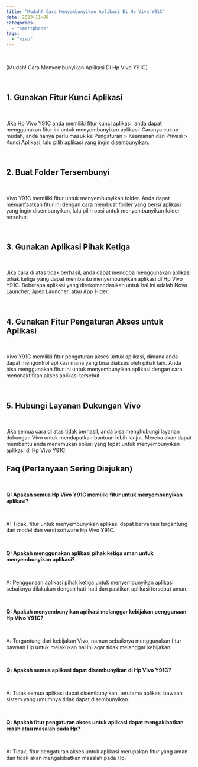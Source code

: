 ```yaml
---
title: "Mudah! Cara Menyembunyikan Aplikasi Di Hp Vivo Y91C"
date: 2023-11-08
categories: 
  - "smartphone"
tags: 
  - "vivo"
---
```


 

\[Mudah! Cara Menyembunyikan Aplikasi Di Hp Vivo Y91C\]

 

## 1\. Gunakan Fitur Kunci Aplikasi

 

Jika Hp Vivo Y91C anda memiliki fitur kunci aplikasi, anda dapat menggunakan fitur ini untuk menyembunyikan aplikasi. Caranya cukup mudah, anda hanya perlu masuk ke Pengaturan > Keamanan dan Privasi > Kunci Aplikasi, lalu pilih aplikasi yang ingin disembunyikan.

 

## 2\. Buat Folder Tersembunyi

 

Vivo Y91C memiliki fitur untuk menyembunyikan folder. Anda dapat memanfaatkan fitur ini dengan cara membuat folder yang berisi aplikasi yang ingin disembunyikan, lalu pilih opsi untuk menyembunyikan folder tersebut.

 

## 3\. Gunakan Aplikasi Pihak Ketiga

 

Jika cara di atas tidak berhasil, anda dapat mencoba menggunakan aplikasi pihak ketiga yang dapat membantu menyembunyikan aplikasi di Hp Vivo Y91C. Beberapa aplikasi yang direkomendasikan untuk hal ini adalah Nova Launcher, Apex Launcher, atau App Hider.

 

## 4\. Gunakan Fitur Pengaturan Akses untuk Aplikasi

 

Vivo Y91C memiliki fitur pengaturan akses untuk aplikasi, dimana anda dapat mengontrol aplikasi mana yang bisa diakses oleh pihak lain. Anda bisa menggunakan fitur ini untuk menyembunyikan aplikasi dengan cara menonaktifkan akses aplikasi tersebut.

 

## 5\. Hubungi Layanan Dukungan Vivo

 

Jika semua cara di atas tidak berhasil, anda bisa menghubungi layanan dukungan Vivo untuk mendapatkan bantuan lebih lanjut. Mereka akan dapat membantu anda menemukan solusi yang tepat untuk menyembunyikan aplikasi di Hp Vivo Y91C.

## Faq (Pertanyaan Sering Diajukan)

 

**Q: Apakah semua Hp Vivo Y91C memiliki fitur untuk menyembunyikan aplikasi?**

 

A: Tidak, fitur untuk menyembunyikan aplikasi dapat bervariasi tergantung dari model dan versi software Hp Vivo Y91C.

 

**Q: Apakah menggunakan aplikasi pihak ketiga aman untuk menyembunyikan aplikasi?**

 

A: Penggunaan aplikasi pihak ketiga untuk menyembunyikan aplikasi sebaiknya dilakukan dengan hati-hati dan pastikan aplikasi tersebut aman.

 

**Q: Apakah menyembunyikan aplikasi melanggar kebijakan penggunaan Hp Vivo Y91C?**

 

A: Tergantung dari kebijakan Vivo, namun sebaiknya menggunakan fitur bawaan Hp untuk melakukan hal ini agar tidak melanggar kebijakan.

 

**Q: Apakah semua aplikasi dapat disembunyikan di Hp Vivo Y91C?**

 

A: Tidak semua aplikasi dapat disembunyikan, terutama aplikasi bawaan sistem yang umumnya tidak dapat disembunyikan.

 

**Q: Apakah fitur pengaturan akses untuk aplikasi dapat mengakibatkan crash atau masalah pada Hp?**

 

A: Tidak, fitur pengaturan akses untuk aplikasi merupakan fitur yang aman dan tidak akan mengakibatkan masalah pada Hp.
